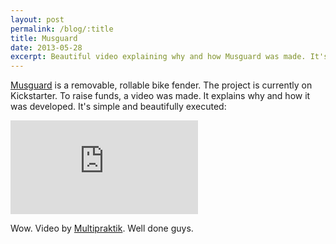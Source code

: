 ```yaml
---
layout: post
permalink: /blog/:title
title: Musguard
date: 2013-05-28
excerpt: Beautiful video explaining why and how Musguard was made. It's a removable, rollable bike fender.
---
```

[Musguard](http://musguard.com) is a removable, rollable bike fender. The project is currently on Kickstarter. To raise funds, a video was made. It explains why and how it was developed. It's simple and beautifully executed:

<div class="o-media-container">
<iframe class="o-media-container__media" src="https://player.vimeo.com/video/66054265" frameborder="0" webkitallowfullscreen mozallowfullscreen allowfullscreen></iframe>
</div>

Wow. Video by [Multipraktik](http://multipraktik.com). Well done guys.
